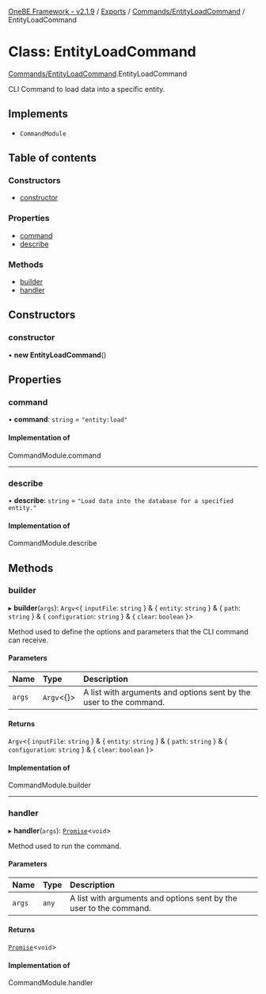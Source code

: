 [OneBE Framework - v2.1.9](../README.md) / [Exports](../modules.md) / [Commands/EntityLoadCommand](../modules/Commands_EntityLoadCommand.md) / EntityLoadCommand

# Class: EntityLoadCommand

[Commands/EntityLoadCommand](../modules/Commands_EntityLoadCommand.md).EntityLoadCommand

CLI Command to load data into a specific entity.

## Implements

- `CommandModule`

## Table of contents

### Constructors

- [constructor](Commands_EntityLoadCommand.EntityLoadCommand.md#constructor)

### Properties

- [command](Commands_EntityLoadCommand.EntityLoadCommand.md#command)
- [describe](Commands_EntityLoadCommand.EntityLoadCommand.md#describe)

### Methods

- [builder](Commands_EntityLoadCommand.EntityLoadCommand.md#builder)
- [handler](Commands_EntityLoadCommand.EntityLoadCommand.md#handler)

## Constructors

### constructor

• **new EntityLoadCommand**()

## Properties

### command

• **command**: `string` = `"entity:load"`

#### Implementation of

CommandModule.command

___

### describe

• **describe**: `string` = `"Load data into the database for a specified entity."`

#### Implementation of

CommandModule.describe

## Methods

### builder

▸ **builder**(`args`): `Argv`<{ `inputFile`: `string`  } & { `entity`: `string`  } & { `path`: `string`  } & { `configuration`: `string`  } & { `clear`: `boolean`  }\>

Method used to define the options and parameters that the CLI command
can receive.

#### Parameters

| Name | Type | Description |
| :------ | :------ | :------ |
| `args` | `Argv`<{}\> | A list with arguments and options sent by the user to the command. |

#### Returns

`Argv`<{ `inputFile`: `string`  } & { `entity`: `string`  } & { `path`: `string`  } & { `configuration`: `string`  } & { `clear`: `boolean`  }\>

#### Implementation of

CommandModule.builder

___

### handler

▸ **handler**(`args`): [`Promise`]( https://developer.mozilla.org/en-US/docs/Web/JavaScript/Reference/Global_Objects/Promise )<`void`\>

Method used to run the command.

#### Parameters

| Name | Type | Description |
| :------ | :------ | :------ |
| `args` | `any` | A list with arguments and options sent by the user to the command. |

#### Returns

[`Promise`]( https://developer.mozilla.org/en-US/docs/Web/JavaScript/Reference/Global_Objects/Promise )<`void`\>

#### Implementation of

CommandModule.handler
